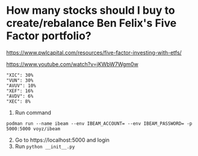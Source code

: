 How many stocks should I buy to create/rebalance Ben Felix's Five Factor portfolio?
=========

https://www.pwlcapital.com/resources/five-factor-investing-with-etfs/

https://www.youtube.com/watch?v=jKWbW7Wgm0w

```
"XIC": 30%
"VUN": 30%
"AVUV": 10%
"XEF": 16%
"AVDV": 6%
"XEC": 8%
```

1. Run command
```
podman run --name ibeam --env IBEAM_ACCOUNT= --env IBEAM_PASSWORD= -p 5000:5000 voyz/ibeam
```
2. Go to https://localhost:5000 and login
3. Run `python __init__.py`